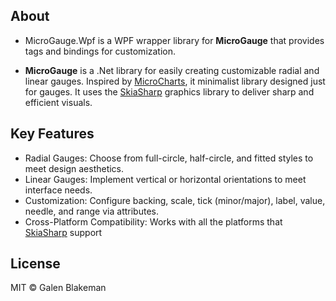 ## About
* MicroGauge.Wpf is a WPF wrapper library for **MicroGauge** that provides tags and bindings for customization.

* **MicroGauge** is a .Net library for easily creating customizable radial and linear gauges. Inspired by [MicroCharts](https://github.com/microcharts-dotnet/Microcharts), it minimalist library designed just for gauges. It uses the [SkiaSharp](https://github.com/mono/SkiaSharp) graphics library to deliver sharp and efficient visuals.

## Key Features
* Radial Gauges: Choose from full-circle, half-circle, and fitted styles to meet design aesthetics. 
* Linear Gauges: Implement vertical or horizontal orientations to meet interface needs. 
* Customization: Configure backing, scale, tick (minor/major), label, value, needle, and range via attributes. 
* Cross-Platform Compatibility: Works with all the platforms that [SkiaSharp](https://github.com/mono/SkiaSharp) support

## License
MIT © Galen Blakeman
